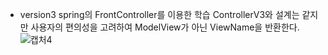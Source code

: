 * version3
spring의 FrontController를 이용한 학습
ControllerV3와 설계는 같지만 사용자의 편의성을 고려하여
ModelView가 아닌 ViewName을 반환한다.
![캡처4](https://user-images.githubusercontent.com/42162127/118762669-8f6dec00-b8b1-11eb-9cd1-ff4707f3f27f.PNG)
